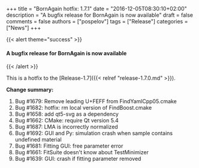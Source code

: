 +++
title = "BornAgain hotfix: 1.7.1"
date = "2016-12-05T08:30:10+02:00"
description = "A bugfix release for BornAgain is now available"
draft = false
comments = false
authors = ["pospelov"]
tags = ["Release"]
categories = ["News"]
+++

{{< alert theme="success" >}}
#### A bugfix release for BornAgain is now available
{{< /alert >}}


This is a hotfix to the [Release-1.7]({{< relref "release-1.7.0.md" >}}).

**Change summary:**

1. Bug #1679: Remove leading U+FEFF from FindYamlCpp05.cmake
1. Bug #1682: hotfix: rm local version of FindBoost.cmake
1. Bug #1658: add qt5-svg as a dependency
1. Bug #1662: CMake: require Qt version 5.4
1. Bug #1687: LMA is incorrectly normalized
1. Bug #1692: GUI and Py: simulation crash when sample contains undefined material
1. Bug #1681: Fitting GUI: free parameter error
1. Bug #1661: FitSuite doesn't know about TestMinimizer
1. Bug #1639: GUI: crash if fitting parameter removed
